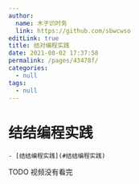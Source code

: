 ```yaml
---
author: 
  name: 木子识时务
  link: https://github.com/sbwcwso
editLink: true
title: 结对编程实践
date: 2021-08-02 17:37:58
permalink: /pages/43478f/
categories: 
  - null
tags: 
  - null
---
```


# 结结编程实践


```markmap
- [结结编程实践](#结结编程实践)
```

TODO 视频没有看完

